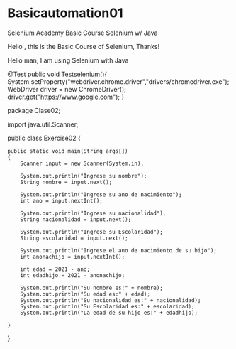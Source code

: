 # Basicautomation01
Selenium Academy Basic Course Selenium w/ Java 

Hello , this is the Basic Course of Selenium, Thanks!

Hello man, I am using Selenium with Java 

 @Test
    public void Testselenium(){
        System.setProperty("webdriver.chrome.driver","drivers/chromedriver.exe");
        WebDriver driver = new ChromeDriver();
        driver.get("https://www.google.com");
    }


package Clase02;

import java.util.Scanner;

public class Exercise02 {

    public static void main(String args[])
    {
        Scanner input = new Scanner(System.in);

        System.out.println("Ingrese su nombre");
        String nombre = input.next();

        System.out.println("Ingrese su ano de nacimiento");
        int ano = input.nextInt();

        System.out.println("Ingrese su nacionalidad");
        String nacionalidad = input.next();

        System.out.println("Ingrese su Escolaridad");
        String escolaridad = input.next();

        System.out.println("Ingrese el ano de nacimiento de su hijo");
        int anonachijo = input.nextInt();

        int edad = 2021 - ano;
        int edadhijo = 2021 - anonachijo;

        System.out.println("Su nombre es:" + nombre);
        System.out.println("Su edad es:" + edad);
        System.out.println("Su nacionalidad es:" + nacionalidad);
        System.out.println("Su Escolaridad es:" + escolaridad);
        System.out.println("La edad de su hijo es:" + edadhijo);

    }
}
